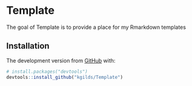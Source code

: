 
<!-- README.md is generated from README.Rmd. Please edit that file -->

# Template

<!-- badges: start -->

<!-- badges: end -->

The goal of Template is to provide a place for my Rmarkdown templates

## Installation

The development version from [GitHub](https://github.com/) with:

``` r
# install.packages("devtools")
devtools::install_github("kgilds/Template")
```
